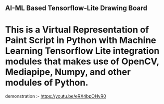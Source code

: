## AI-ML Based Tensorflow-Lite Drawing Board

# This is a Virtual Representation of Paint Script in Python with Machine Learning Tensorflow Lite integration modules that makes use of OpenCV, Mediapipe, Numpy, and other modules of Python.

demonstration :- https://youtu.be/eRX4bpOHvR0
